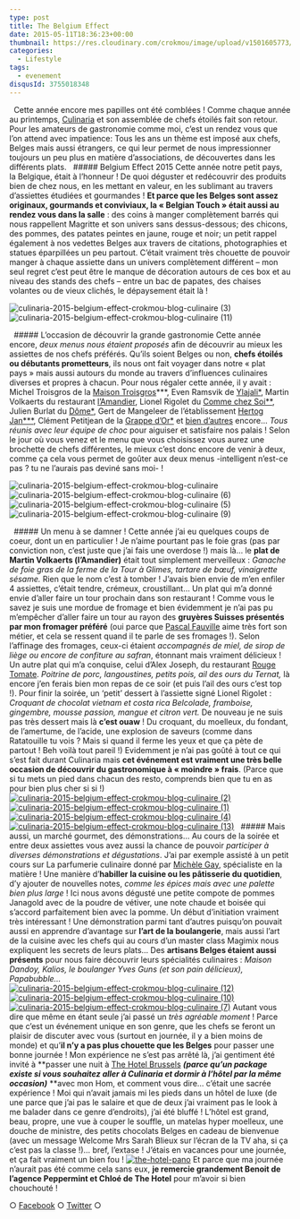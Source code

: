 ```yaml
---
type: post
title: The Belgium Effect
date: 2015-05-11T18:36:23+00:00
thumbnail: https://res.cloudinary.com/crokmou/image/upload/v1501605773/culinaria-2015-belgium-effect-crokmou-blog-culinaire-8-160x107_qsvduc.jpg
categories: 
  - Lifestyle
tags: 
  - evenement
disqusId: 3755018348
---
```


  Cette année encore mes papilles ont été comblées ! Comme chaque année au printemps, [Culinaria](http://www.culinariasquare.com/) et son assemblée de chefs étoilés fait son retour. Pour les amateurs de gastronomie comme moi, c’est un rendez vous que l’on attend avec impatience: Tous les ans un thème est imposé aux chefs, Belges mais aussi étrangers, ce qui leur permet de nous impressionner toujours un peu plus en matière d’associations, de découvertes dans les différents plats.   ##### Belgium Effect 2015 Cette année notre petit pays, la Belgique, était à l’honneur ! De quoi déguster et redécouvrir des produits bien de chez nous, en les mettant en valeur, en les sublimant au travers d’assiettes étudiées et gourmandes ! **Et parce que les Belges sont assez originaux, gourmands et conviviaux, la « Belgian Touch » était aussi au rendez vous dans la salle** : des coins à manger complètement barrés qui nous rappellent Magritte et son univers sans dessus-dessous; des chicons, des pommes, des patates peintes en jaune, rouge et noir; un petit rappel également à nos vedettes Belges aux travers de citations, photographies et statues éparpillées un peu partout. C’était vraiment très chouette de pouvoir manger à chaque assiette dans un univers complètement différent – mon seul regret c’est peut être le manque de décoration autours de ces box et au niveau des stands des chefs – entre un bac de papates, des chaises volantes ou de vieux clichés, le dépaysement était là !  

![culinaria-2015-belgium-effect-crokmou-blog-culinaire (3)](https://res.cloudinary.com/crokmou/image/upload/v1501605780/culinaria-2015-belgium-effect-crokmou-blog-culinaire-31_zm402h.jpg)![culinaria-2015-belgium-effect-crokmou-blog-culinaire (11)](https://res.cloudinary.com/crokmou/image/upload/v1501605778/culinaria-2015-belgium-effect-crokmou-blog-culinaire-111_gcybep.jpg)

  ##### L’occasion de découvrir la grande gastronomie Cette année encore, _deux menus nous étaient proposés_ afin de découvrir au mieux les assiettes de nos chefs préférés. Qu’ils soient Belges ou non, **chefs étoilés ou débutants prometteurs**, ils nous ont fait voyager dans notre « plat pays » mais aussi autours du monde au travers d’influences culinaires diverses et propres à chacun. Pour nous régaler cette année, il y avait : Michel Troisgros de la [Maison Troisgros](http://www.troisgros.fr/)\***, Even Ramsvik de [Ylajali*](http://www.ylajali.no/), Martin Volkaerts du restaurant [l’Amandier](http://amandier.be/), Lionel Rigolet du [Comme chez Soi**](https://www.commechezsoi.be/), Julien Burlat du [Dôme*](http://www.domeweb.be/), Gert de Mangeleer de l’établissement [Hertog Jan***](http://www.hertog-jan.com/), Clément Petitjean de la [Grappe d’Or*](http://www.lagrappedor.com/lagrappedor_fr) et [bien d’autres](http://www.culinariasquare.com/les-chefs/) encore… _Tous réunis avec leur équipe de choc_ pour aiguiser et satisfaire nos palais ! Selon le jour où vous venez et le menu que vous choisissez vous aurez une brochette de chefs différentes, le mieux c’est donc encore de venir à deux, comme ça cela vous permet de goûter aux deux menus -intelligent n’est-ce pas ? tu ne l’aurais pas deviné sans moi- !  

![culinaria-2015-belgium-effect-crokmou-blog-culinaire](https://res.cloudinary.com/crokmou/image/upload/v1501605780/culinaria-2015-belgium-effect-crokmou-blog-culinaire_jyhoh5.jpg)![culinaria-2015-belgium-effect-crokmou-blog-culinaire (6)](https://res.cloudinary.com/crokmou/image/upload/v1501605774/culinaria-2015-belgium-effect-crokmou-blog-culinaire-6_hl6odv.jpg) ![culinaria-2015-belgium-effect-crokmou-blog-culinaire (5)](https://res.cloudinary.com/crokmou/image/upload/v1501605773/culinaria-2015-belgium-effect-crokmou-blog-culinaire-5_uft85o.jpg)![culinaria-2015-belgium-effect-crokmou-blog-culinaire (9)](https://res.cloudinary.com/crokmou/image/upload/v1501605776/culinaria-2015-belgium-effect-crokmou-blog-culinaire-9_v4gqhv.jpg)

  ##### Un menu à se damner ! Cette année j’ai eu quelques coups de coeur, dont un en particulier ! Je n’aime pourtant pas le foie gras (pas par conviction non, c’est juste que j’ai fais une overdose !) mais là… le **plat de Martin Volkaerts (l’Amandier)** était tout simplement merveilleux : _Ganache de foie gras de la ferme de la Tour à Glimes, tartare de bœuf, vinaigrette sésame._ Rien que le nom c’est à tomber ! J’avais bien envie de m’en enfiler 4 assiettes, c’était tendre, crémeux, croustillant… Un plat qui m’a donné envie d’aller faire un tour prochain dans son restaurant ! Comme vous le savez je suis une mordue de fromage et bien évidemment je n’ai pas pu m’empêcher d’aller faire un tour au rayon des **gruyères Suisses présentés par mon fromager préféré** (oui parce que [Pascal Fauville](http://www.atablemaisonfromagere.be/) aime très fort son métier, et cela se ressent quand il te parle de ses fromages !). Selon l’affinage des fromages, ceux-ci étaient _accompagnés de miel, de sirop de liège ou encore de confiture au safran_, étonnant mais vraiment délicieux ! Un autre plat qui m’a conquise, celui d’Alex Joseph, du restaurant [Rouge Tomate](http://www.rougetomate.be/). _Poitrine de porc, langoustines, petits pois, ail des ours du Ternat,_ là encore j’en ferais bien mon repas de ce soir (et puis l’ail des ours c’est top !). Pour finir la soirée, un ‘petit’ dessert à l’assiette signé Lionel Rigolet : _Croquant de chocolat vietnam et costa rica Belcolade, framboise, gingembre, mousse passion, mangue et citron vert._ De nouveau je ne suis pas très dessert mais là **c’est ouaw** ! Du croquant, du moelleux, du fondant, de l’amertume, de l’acide, une explosion de saveurs (comme dans Ratatouille tu vois ? Mais si quand il ferme les yeux et que ça pète de partout ! Beh voilà tout pareil !) Evidemment je n’ai pas goûté à tout ce qui s’est fait durant Culinaria mais **cet événement est vraiment une très belle occasion de découvrir du gastronomique à « moindre » frais**. (Parce que si tu mets un pied dans chacun des resto, comprends bien que tu en as pour bien plus cher si si !) [![culinaria-2015-belgium-effect-crokmou-blog-culinaire (2)](https://res.cloudinary.com/crokmou/image/upload/v1501605770/culinaria-2015-belgium-effect-crokmou-blog-culinaire-2_xk2xcc.jpg)](https://res.cloudinary.com/crokmou/image/upload/v1501605770/culinaria-2015-belgium-effect-crokmou-blog-culinaire-2_xk2xcc.jpg) [![culinaria-2015-belgium-effect-crokmou-blog-culinaire (1)](https://res.cloudinary.com/crokmou/image/upload/v1501605772/culinaria-2015-belgium-effect-crokmou-blog-culinaire-1_fjpa1m.jpg)](https://res.cloudinary.com/crokmou/image/upload/v1501605772/culinaria-2015-belgium-effect-crokmou-blog-culinaire-1_fjpa1m.jpg) [![culinaria-2015-belgium-effect-crokmou-blog-culinaire (4)](https://res.cloudinary.com/crokmou/image/upload/v1501605772/culinaria-2015-belgium-effect-crokmou-blog-culinaire-4_imzlmn.jpg)](https://res.cloudinary.com/crokmou/image/upload/v1501605772/culinaria-2015-belgium-effect-crokmou-blog-culinaire-4_imzlmn.jpg) [![culinaria-2015-belgium-effect-crokmou-blog-culinaire (13)](https://res.cloudinary.com/crokmou/image/upload/v1501605776/culinaria-2015-belgium-effect-crokmou-blog-culinaire-13_poh7g9.jpg)](https://res.cloudinary.com/crokmou/image/upload/v1501605776/culinaria-2015-belgium-effect-crokmou-blog-culinaire-13_poh7g9.jpg)   ##### Mais aussi, un marché gourmet, des démonstrations… Au cours de la soirée et entre deux assiettes vous avez aussi la chance de pouvoir _participer à diverses démonstrations et dégustations_. J’ai par exemple assisté à un petit cours sur La parfumerie culinaire donné par [Michèle Gay](http://www.michelegay.com/), spécialiste en la matière ! Une manière d’**habiller la cuisine ou les pâtisserie du quotidien**, d’y ajouter de nouvelles notes, _comme les épices mais avec une palette bien plus large_ ! Ici nous avons dégusté une petite compote de pommes Janagold avec de la poudre de vétiver, une note chaude et boisée qui s’accord parfaitement bien avec la pomme. Un début d’initiation vraiment très intéressant ! Une démonstration parmi tant d’autres puisqu’on pouvait aussi en apprendre d’avantage sur **l’art de la boulangerie**, mais aussi l’art de la cuisine avec les chefs qui au cours d’un master class Magimix nous expliquent les secrets de leurs plats… Des **artisans Belges étaient aussi présents** pour nous faire découvrir leurs spécialités culinaires : _Maison Dandoy, Kalios, le boulanger Yves Guns (et son pain délicieux), Papabubble…_   [![culinaria-2015-belgium-effect-crokmou-blog-culinaire (12)](https://res.cloudinary.com/crokmou/image/upload/v1501605779/culinaria-2015-belgium-effect-crokmou-blog-culinaire-12_lceyva.jpg)](https://res.cloudinary.com/crokmou/image/upload/v1501605779/culinaria-2015-belgium-effect-crokmou-blog-culinaire-12_lceyva.jpg) [![culinaria-2015-belgium-effect-crokmou-blog-culinaire (10)](https://res.cloudinary.com/crokmou/image/upload/v1501605776/culinaria-2015-belgium-effect-crokmou-blog-culinaire-10_inu62v.jpg)](https://res.cloudinary.com/crokmou/image/upload/v1501605776/culinaria-2015-belgium-effect-crokmou-blog-culinaire-10_inu62v.jpg) [![culinaria-2015-belgium-effect-crokmou-blog-culinaire (7)](https://res.cloudinary.com/crokmou/image/upload/v1501605776/culinaria-2015-belgium-effect-crokmou-blog-culinaire-7_brehjn.jpg)](https://res.cloudinary.com/crokmou/image/upload/v1501605776/culinaria-2015-belgium-effect-crokmou-blog-culinaire-7_brehjn.jpg) Autant vous dire que même en étant seule j’ai passé un _très agréable moment_ ! Parce que c’est un événement unique en son genre, que les chefs se feront un plaisir de discuter avec vous (surtout en journée, il y a bien moins de monde) et qu’**il n’y a pas plus chouette que les Belges** pour passer une bonne journée ! Mon expérience ne s’est pas arrêté là, j’ai gentiment été invité à **passer une nuit à [The Hotel Brussels](http://www.thehotel-brussels.be/) **_(parce qu’un package existe si vous souhaitez aller à Culinaria et dormir à l’hôtel par la même occasion)_** **avec mon Hom, et comment vous dire… c’était une sacrée expérience ! Moi qui n’avait jamais mi les pieds dans un hôtel de luxe (de une parce que j’ai pas le salaire et que de deux j’ai vraiment pas le look à me balader dans ce genre d’endroits), j’ai été bluffé ! L’hôtel est grand, beau, propre, une vue à couper le souffle, un matelas hyper moelleux, une douche de ministre, des petits chocolats Belges en cadeau de bienvenue (avec un message Welcome Mrs Sarah Blieux sur l’écran de la TV aha, si ça c’est pas la classe !)… bref, l’extase ! J’étais en vacances pour une journée, et ça fait vraiment un bien fou ! [![the-hotel-pano](https://res.cloudinary.com/crokmou/image/upload/v1501606166/the-hotel-pano_uokbyr.jpg)](https://res.cloudinary.com/crokmou/image/upload/v1501606166/the-hotel-pano_uokbyr.jpg) Et parce que ma journée n’aurait pas été comme cela sans eux, **je remercie grandement Benoit de l’agence Peppermint et Chloé de The Hotel** pour m’avoir si bien chouchouté !  

○ [Facebook](https://www.facebook.com/crokmou.blog) ○ [Twitter](https://twitter.com/Crokmou) ○